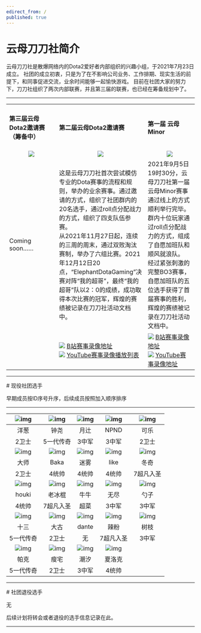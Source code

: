 ```yaml
---
edirect_from: /
published: true
---
```


# 云母刀刀社简介

云母刀刀社是散爆网络内的Dota2爱好者内部组织的兴趣小组，于2021年7月23日成立。
社团的成立初衷，只是为了在不影响公司业务、工作排期、现实生活的前提下，和同事促进交流，业余时间能够一起愉快游戏。
目前在社团大家的努力下，刀刀社组织了两次内部联赛，并且第三届的联赛，也已经在筹备规划中了。
<hr /> 
<table width="100%" border="0" cellspacing="1" cellpadding="1" align="center">
  <tr>
    <td width="33%" ><h4>第三届云母Dota2邀请赛（筹备中）</h4></td>
    <td width="33%"><h4>第二届云母Dota2邀请赛</h4></td>
    <td width="33%"><h4>第一届 云母Minor</h4></td>
  </tr>
  <tr>    
    <td align="center"><img src="../img/inpost/202107/main_page/%E4%BA%91%E6%AF%8DDOTA2%E9%82%80%E8%AF%B7%E8%B5%9B%E5%BF%AB%E6%9D%A5%E4%BA%86.jpg"></td>
    <td align="center"><img src="../img/inpost/202107/main_page/%E4%BA%91%E6%AF%8DDOTA2%E9%82%80%E8%AF%B7%E8%B5%9B.jpg"></td>
    <td align="center"><img src="../img/inpost/202107/main_page/%E4%BA%91%E6%AF%8DMINOR.jpg"> </td>
  </tr> 
  <tr>
    <td>Coming soon……</td>
    <td>这是云母刀刀社首次尝试模仿专业的Dota赛事的流程和规则，举办的业余赛事。通过邀请的方式，组织了社团群内的20名选手，通过roll点分配战力的方式，组织了四支队伍参赛。<br>从2021年11月27日起，连续的三周的周末，通过双败淘汰赛制，举办了六组比赛。2021年12月12日20点，“ElephantDotaGaming”决赛对阵“我的超哥”，最终“我的超哥”队以2：0的成绩，成功取得本次比赛的冠军，辉煌的赛绩被记录在刀刀社活动文档中。</td>
    <td>2021年9月5日19时30分，云母刀刀社第一届云母Minor赛事通过线上的方式顺利举行完毕。群内十位玩家通过roll点分配战力的方式，组成了自愿加班队和顺风就浪队。<br>经过紧张刺激的完整BO3赛事，自愿加班队的五位选手获得了首届赛事的胜利，辉煌的赛绩被记录在刀刀社活动文档中。</td>
  </tr>
  <tr>
    <td></td>
    <td>
    <img src="../img/inpost/202107/main_page/bilibilifavicon.jpg">
    <a href="https://space.bilibili.com/1331609">B站赛事录像地址</a><br>
    <img src="../img/inpost/202107/main_page/youtubefavicon.jpg">
    <a href="https://www.youtube.com/watch?v=-kUK38RsHQo&list=PLHDmdJSAdxtxknSZcIe4EZMmhGmbZ4kOV&ab_channel=%E7%B2%89%E7%89%9B">YouTube赛事录像播放列表</a>
    </td>
    <td>
    <img src="../img/inpost/202107/main_page/bilibilifavicon.jpg">
    <a href="https://www.bilibili.com/video/BV1Vv411P7EX">B站赛事录像地址</a><br>
    <img src="../img/inpost/202107/main_page/youtubefavicon.jpg">
    <a href="https://www.youtube.com/watch?v=jl7DksYicIs&t=6103s&ab_channel=%E7%B2%89%E7%89%9B">YouTube赛事录像地址</a>
    </td>
  </tr>
</table>
<hr /> 
# 现役社团选手

早期成员按ID序号升序，后续成员按照加入顺序排序
<hr /> 

| ![img](../img/inpost/202107/main_page/dead4f5f31b0e03b709d5bee3b1ac11d6e4d3889_full.jpg) | ![img](../img/inpost/202107/main_page/a7d57f09869fe9855eab555557b2299ac4db7821_full.jpg) | ![img](../img/inpost/202107/main_page/08483eb75214a74f759a9221c5836b9e758489d0_full.jpg) | ![img](../img/inpost/202107/main_page/4978949cde16178fcd8efd2a7bea30b2dc57ef65_full.jpg) | ![img](../img/inpost/202107/main_page/054588612c1995ad6862ac4077e748b8f91adec4_full.jpg) |
| :----------------------------------------------------------: | :----------------------------------------------------------: | :----------------------------------------------------------: | :----------------------------------------------------------: | :----------------------------------------------------------: |
|                             洋葱                             |                             钟尧                             |                             月辻                             |                             NPND                             |                             可乐                             |
|                            2卫士                             |                          5一代传奇                           |                            3中军                             |                            3中军                             |                            2卫士                             |
| ![img](../img/inpost/202107/main_page/b0e968220c49586e5f1404b8d8225627aa2227ef_full.jpg) | ![img](../img/inpost/202107/main_page/73cf9b7503b9a7b59b9e0e84ed78dcdda56aedbc_full.jpg) | ![img](../img/inpost/202107/main_page/fef49e7fa7e1997310d705b2a6158ff8dc1cdfeb_full-16400993249929.jpg) | ![img](../img/inpost/202107/main_page/dc46ded6493d8e646ab50a8379f57db3b12c3fd7_full.jpg) | ![img](../img/inpost/202107/main_page/e95e5db55a957b9f4cd614e6719cdde6189179b1_full.jpg) |
|                             大师                             |                             Baka                             |                             迷雾                             |                             like                             |                             冬奇                             |
|                            2卫士                             |                            4统帅                             |                            4统帅                             |                            4统帅                             |                          7超凡入圣                           |
| ![img](../img/inpost/202107/main_page/9c5956c5381db45008582ac29c28591de4b801db_full.jpg) | ![img](../img/inpost/202107/main_page/fef49e7fa7e1997310d705b2a6158ff8dc1cdfeb_full-164009944591218.jpg) | ![img](../img/inpost/202107/main_page/a913a403ae10d5a670252096d76d145e0d6e7958_full.jpg) | ![img](../img/inpost/202107/main_page/aa5a2de307eecbb45f911252e2ca7884b048e0af_full.jpg) | ![img](../img/inpost/202107/main_page/86ef5bd299c9069cb71823556d7cc4df95cba8e3_full.jpg) |
|                            houki                             |                            老冰棍                            |                             牛牛                             |                             无尽                             |                             勺子                             |
|                            4统帅                             |                          7超凡入圣                           |                             超菜                             |                            3中军                             |                            3中军                             |
| ![img](../img/inpost/202107/main_page/45cfd38cfa53817492f405ec3fd3cdbc2a2896b5_full.jpg) | ![img](../img/inpost/202107/main_page/299b165428168642c4c805978b6b0bbaf85d3414_full.jpg) | ![img](../img/inpost/202107/main_page/33d34be0ff75791aa9cd268b6cf4386e8102af1f.jpg) | ![img](../img/inpost/202107/main_page/80a438be1d6366836966a1a2eed5b1564098b72e_full.jpg) | ![img](../img/inpost/202107/main_page/ebb8a114243d0dc50596cbd3ee99f289617c2317_full.jpg) |
|                             十三                             |                             大古                             |                            dante                             |                             辣粉                             |                             树枝                             |
|                          5一代传奇                           |                            2卫士                             |                              无                              |                          7超凡入圣                           |                            3中军                             |
| ![img](../img/inpost/202107/main_page/4e0f9df2a984e2208844614afdfb59c8f903b7a6.jpg) | ![img](../img/inpost/202107/main_page/fef49e7fa7e1997310d705b2a6158ff8dc1cdfeb_full.jpg) | ![img](../img/inpost/202107/main_page/fef49e7fa7e1997310d705b2a6158ff8dc1cdfeb_full-164009959254826.jpg) | ![img](../img/inpost/202107/main_page/2d2fce562131b51ec05f22b3cc75d4901acd73f6_full.jpg) |                                                              |
|                             帕克                             |                             瘦宅                             |                             潮汐                             |                            夏洛克                            |                                                              |
|                          5一代传奇                           |                            2卫士                             |                            3中军                             |                            4统帅                             |                                                              |
<hr /> 
# 社团退役选手

无

后续计划将转会或者退役的选手信息记录在此。
<hr /> 
